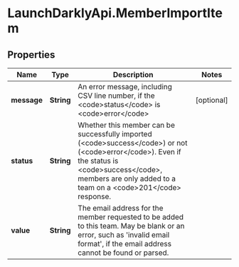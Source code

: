 # LaunchDarklyApi.MemberImportItem

## Properties

Name | Type | Description | Notes
------------ | ------------- | ------------- | -------------
**message** | **String** | An error message, including CSV line number, if the &lt;code&gt;status&lt;/code&gt; is &lt;code&gt;error&lt;/code&gt; | [optional] 
**status** | **String** | Whether this member can be successfully imported (&lt;code&gt;success&lt;/code&gt;) or not (&lt;code&gt;error&lt;/code&gt;). Even if the status is &lt;code&gt;success&lt;/code&gt;, members are only added to a team on a &lt;code&gt;201&lt;/code&gt; response. | 
**value** | **String** | The email address for the member requested to be added to this team. May be blank or an error, such as &#39;invalid email format&#39;, if the email address cannot be found or parsed. | 


